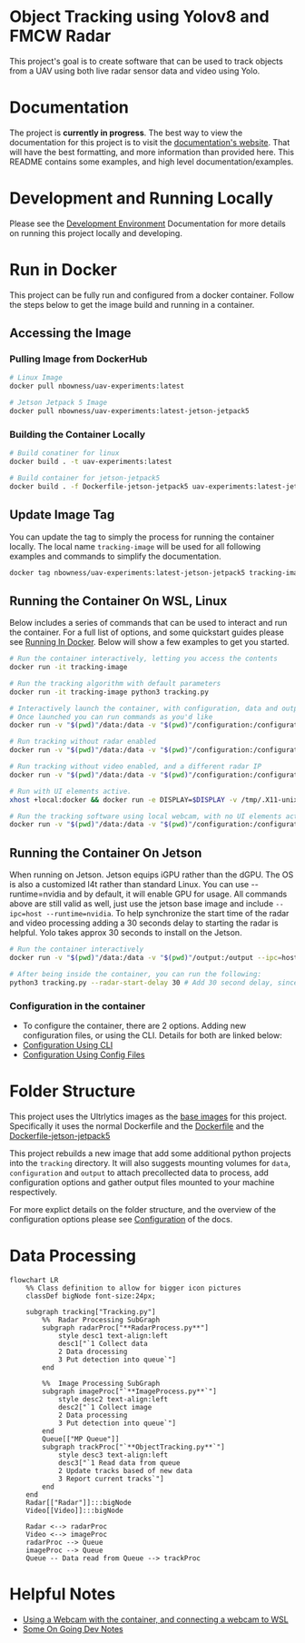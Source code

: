 # Object Tracking using Yolov8 and FMCW Radar

This project's goal is to create software that can be used to track objects from a UAV using both live radar sensor data and video using Yolo.

# Documentation

The project is **currently in progress**. 
The best way to view the documentation for this project is to visit the [documentation's website](https://nathanbowness.github.io/UAV-Object-Tracking/). That will have the best formatting, and more information than provided here. This README contains some examples, and high level documentation/examples. 

# Development and Running Locally
Please see the [Development Environment](./docs/devEnviroment.md) Documentation for more details on running this project locally and developing.

# Run in Docker
This project can be fully run and configured from a docker container. Follow the steps below to get the image build and running in a container.

## Accessing the Image
### Pulling Image from DockerHub
```bash
# Linux Image
docker pull nbowness/uav-experiments:latest

# Jetson Jetpack 5 Image
docker pull nbowness/uav-experiments:latest-jetson-jetpack5
```

### Building the Container Locally
```bash
# Build conatiner for linux
docker build . -t uav-experiments:latest

# Build container for jetson-jetpack5
docker build . -f Dockerfile-jetson-jetpack5 uav-experiments:latest-jetson-jetpack5
```

## Update Image Tag 
You can update the tag to simply the process for running the container locally. The local name `tracking-image` will be used for all following examples and commands to simplify the documentation.
```bash
docker tag nbowness/uav-experiments:latest-jetson-jetpack5 tracking-image
```

## Running the Container On WSL, Linux
Below includes a series of commands that can be used to interact and run the container. For a full list of options, and some quickstart guides please see [Running In Docker](./docs/guides/runningInDocker.md). 
Below will show a few examples to get you started.
```bash
# Run the container interactively, letting you access the contents
docker run -it tracking-image  

# Run the tracking algorithm with default parameters
docker run -it tracking-image python3 tracking.py

# Interactively launch the container, with configuration, data and output volumes mounted. Please see the configuration section for more details. 
# Once launched you can run commands as you'd like
docker run -v "$(pwd)"/data:/data -v "$(pwd)"/configuration:/configuration -v "$(pwd)"/output:/output -it tracking-image

# Run tracking without radar enabled
docker run -v "$(pwd)"/data:/data -v "$(pwd)"/configuration:/configuration -v "$(pwd)"/output:/output -it tracking-image python3 tracking.py --skip-radar

# Run tracking without video enabled, and a different radar IP
docker run -v "$(pwd)"/data:/data -v "$(pwd)"/configuration:/configuration -v "$(pwd)"/output:/output -it tracking-image python3 tracking.py --skip-video --radar-ip 10.0.1.60

# Run with UI elements active.
xhost +local:docker && docker run -e DISPLAY=$DISPLAY -v /tmp/.X11-unix:/tmp/.X11-unix -v ~/.Xauthority:/root/.Xauthority -v "$(pwd)"/data:/data -v "$(pwd)"/configuration:/configuration -v "$(pwd)"/output:/output -it tracking-image

# Run the tracking software using local webcam, with no UI elements active
docker run -v "$(pwd)"/data:/data -v "$(pwd)"/configuration:/configuration -it tracking-image python3 tracking.py --skip-radar --view-img --device=/dev/video0:/dev/video0 --video-config /configuration/VideoConfig_AnkerCamera.yaml 
```

## Running the Container On Jetson
When running on Jetson. Jetson equips iGPU rather than the dGPU. The OS is also a customized l4t rather than standard Linux. You can use --runtime=nvidia and by default, it will enable GPU for usage.
All commands above are still valid as well, just use the jetson base image and include `--ipc=host --runtime=nvidia`. To help synchronize the start time of the radar and video processing adding a 30 seconds delay to starting the radar is helpful. Yolo takes approx 30 seconds to install on the Jetson.
```bash
# Run the container interactively
docker run -v "$(pwd)"/data:/data -v "$(pwd)"/output:/output --ipc=host --runtime=nvidia -it tracking-image

# After being inside the container, you can run the following:
python3 tracking.py --radar-start-delay 30 # Add 30 second delay, since loading the Yolo model on Jetson takes a while
```

### Configuration in the container
* To configure the container, there are 2 options. Adding new configuration files, or using the CLI. Details for both are linked below:
* [Configuration Using CLI](./docs/configuration/cliArguments.md)
* [Configuration Using Config Files](./docs/configuration/configuration.md) 

# Folder Structure
This project uses the Ultrlytics images as the [base images](https://github.com/ultralytics/ultralytics/tree/main/docker) for this project. Specifically it uses the normal Dockerfile and the [Dockerfile](https://github.com/ultralytics/ultralytics/blob/main/docker/Dockerfile) and the [Dockerfile-jetson-jetpack5](https://github.com/ultralytics/ultralytics/blob/main/docker/Dockerfile-jetson-jetpack5)

This project rebuilds a new image that add some additional python projects into the `tracking` directory. It will also suggests mounting volumes for `data`, `configuration` and `output` to attach precollected data to process, add configuration options and gather output files mounted to your machine respectively.

For more explict details on the folder structure, and the overview of the configuration options please see [Configuration](./docs/configuration.md) of the docs.

# Data Processing

```mermaid
flowchart LR
    %% Class definition to allow for bigger icon pictures
    classDef bigNode font-size:24px;

    subgraph tracking["Tracking.py"]
        %%  Radar Processing SubGraph
        subgraph radarProc["**RadarProcess.py**"]
            style desc1 text-align:left
            desc1["`1 Collect data
            2 Data drocessing
            3 Put detection into queue`"]
        end

        %%  Image Processing SubGraph
        subgraph imageProc["`**ImageProcess.py**`"]
            style desc2 text-align:left
            desc2["`1 Collect image
            2 Data processing
            3 Put detection into queue`"]
        end
        Queue[["MP Queue"]]
        subgraph trackProc["`**ObjectTracking.py**`"]
            style desc3 text-align:left
            desc3["`1 Read data from queue
            2 Update tracks based of new data
            3 Report current tracks`"]
        end
    end
    Radar[["Radar"]]:::bigNode
    Video[[Video]]:::bigNode

    Radar <--> radarProc
    Video <--> imageProc
    radarProc --> Queue
    imageProc --> Queue
    Queue -- Data read from Queue --> trackProc
```

# Helpful Notes
* [Using a Webcam with the container, and connecting a webcam to WSL](./docs/usingWebcamInContainers.md)
* [Some On Going Dev Notes](./docs/devNotes.md)
